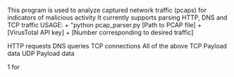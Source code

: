 
This program is used to analyze captured network traffic (pcaps) for indicators of malicious activity It currently supports parsing HTTP, DNS and TCP traffic USAGE: + "python pcap_parser.py [Path to PCAP file] + [VirusTotal API key] + [Number corresponding to desired traffic]

HTTP requests
DNS queries
TCP connections
All of the above
TCP Payload data
UDP Payload data

1 for 
